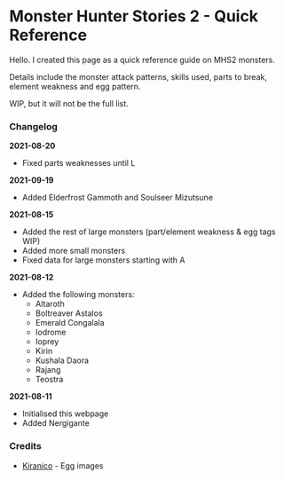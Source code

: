 # Monster Hunter Stories 2 - Quick Reference

Hello. I created this page as a quick reference guide on MHS2 monsters.

Details include the monster attack patterns, skills used, parts to break, element weakness and egg pattern.

WIP, but it will not be the full list.

### Changelog
**2021-08-20**
- Fixed parts weaknesses until L

**2021-09-19**
- Added Elderfrost Gammoth and Soulseer Mizutsune

**2021-08-15**
- Added the rest of large monsters (part/element weakness & egg tags WIP)
- Added more small monsters
- Fixed data for large monsters starting with A

**2021-08-12**
- Added the following monsters:
  - Altaroth
  - Boltreaver Astalos
  - Emerald Congalala
  - Iodrome
  - Ioprey
  - Kirin
  - Kushala Daora
  - Rajang
  - Teostra

**2021-08-11**
- Initialised this webpage
- Added Nergigante

### Credits
- [Kiranico](https://mhst.kiranico.com/mhs2/) - Egg images